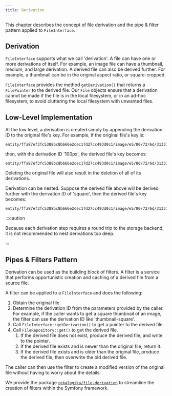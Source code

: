 ```yaml
---
title: Derivation
---
```


This chapter describes the concept of file derivation and the pipe & filter
pattern applied to `FileInterface`.

## Derivation

`FileInterface` supports what we call 'derivation'. A file can have one or more
derivations of itself. For example, an image file can have a thumbnail, medium,
and large derivation. A derived file can also be derived further. For example, a
thumbnail can be in the original aspect ratio, or square-cropped.

`FileInterface` provides the method `getDerivation()` that returns a
`FilePointer` to the derived file. Our `File` objects ensure that a derivation
cannot be made if the file is in the local filesystem, or in an ad-hoc
filesystem, to avoid cluttering the local filesystem with unwanted files.

## Low-Level Implementation

At the low level, a derivation is created simply by appending the derivation ID
to the original file's key. For example, if the original file's key is:

```
entity/ffa87ef3fc5388bc8b666e2cec17d27cc493d0c1/image/e5/80/72/6d/31337
```

then, with the derivation ID '100px', the derived file's key becomes:

```
entity/ffa87ef3fc5388bc8b666e2cec17d27cc493d0c1/image/e5/80/72/6d/31337.d/100px
```

Deleting the original file will also result in the deletion of all of its
derivations.

Derivation can be nested. Suppose the derived file above will be derived further
with the derivation ID of 'square', then the derived file's key becomes:

```
entity/ffa87ef3fc5388bc8b666e2cec17d27cc493d0c1/image/e5/80/72/6d/31337.d/100px.d/square
```

:::caution

Because each derivation step requires a round trip to the storage backend, it is
not recommended to nest derivations too deep.

:::

## Pipes & Filters Pattern

Derivation can be used as the building block of filters. A filter is a service
that performs opportunistic creation and caching of a derived file from a source
file.

A filter can be applied to a `FileInterface` and does the following:

1. Obtain the original file.
2. Determine the derivation ID from the parameters provided by the caller. For
   example, if the caller wants to get a square thumbnail of an image, the
   filter can use the derivation ID like 'thumbnail-square'.
3. Call `FileInterface::getDerivation()` to get a pointer to the derived file.
4. Call `FileRepository::get()` to get the derived file.
   1. If the derived file does not exist, produce the derived file, and write to
      the pointer.
   2. If the derived file exists and is newer than the original file, return it.
   3. If the derived file exists and is older than the original file, produce
      the derived file, then overwrite the old derived file.

The caller can then use the filter to create a modified version of the original
file without having to worry about the details.

We provide the package
[`rekalogika/file-derivation`](../file-bundle/advanced/creating-filters) to
streamline the creation of filters within the Symfony framework.